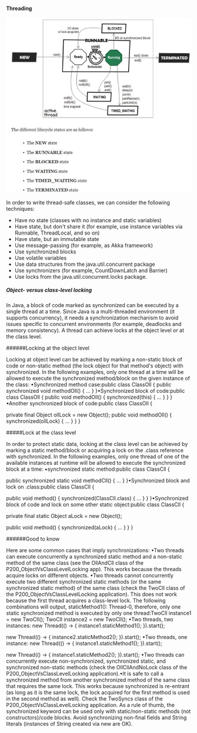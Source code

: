 #### Threading
![Thread Life](Thread.JPG?raw=true "Thread Life")

In order to write thread-safe classes, we can consider the following techniques:
-   Have no state (classes with no instance and static variables)
-   Have state, but don't share it (for example, use instance variables via Runnable, ThreadLocal, and so on)
-   Have state, but an immutable state
-   Use message-passing (for example, as Akka framework)
-   Use synchronized blocks
-   Use volatile variables
-   Use data structures from the java.util.concurrent package
-   Use synchronizers (for example, CountDownLatch and Barrier)
-   Use locks from the java.util.concurrent.locks package.


##### Object- versus class-level locking

In Java, a block of code marked as synchronized can be executed by a single thread at a time. Since Java is a multi-threaded environment (it supports concurrency), it needs a synchronization mechanism to avoid issues specific to concurrent environments (for example, deadlocks and memory consistency).
A thread can achieve locks at the object level or at the class level.

######Locking at the object level

Locking at object level can be achieved by marking a non-static block of code or non-static method 
(the lock object for that method's object) with synchronized. In the following examples, only one thread 
at a time will be allowed to execute the synchronized method/block on the given instance of the class:
•Synchronized method case:public class ClassOll {
  public synchronized void methodOll() {
    ...
  }
}•Synchronized block of code:public class ClassOll {
  public void methodOll() {
    synchronized(this) {
      ...
    }
  }
}•Another synchronized block of code:public class ClassOll {

  private final Object ollLock = new Object();
  public void methodOll() {
    synchronized(ollLock) {
      ...
    }
  }
}


#####Lock at the class level

In order to protect static data, locking at the class level can be achieved by marking a static method/block
or acquiring a lock on the .class reference with synchronized. In the following examples, only one thread 
of one of the available instances at runtime will be allowed to execute the synchronized block at a time:
•synchronized static method:public class ClassCll {

  public synchronized static void methodCll() {
    ...
  }
}•Synchronized block and lock on .class:public class ClassCll {

  public void method() {
    synchronized(ClassCll.class) {
      ...
    }
  }
}•Synchronized block of code and lock on some other static object:public class ClassCll {

  private final static Object aLock = new Object();

  public void method() {
    synchronized(aLock) {
      ...
    }
  }
}


######Good to know


Here are some common cases that imply synchronizations:
•Two threads can execute concurrently a synchronized static method and a non-static method of the same class (see the OllAndCll class of the P200_ObjectVsClassLevelLocking app). This works because the threads acquire locks on different objects.
•Two threads cannot concurrently execute two different synchronized static methods (or the same synchronized static method) of the same class (check the TwoCll class of the  P200_ObjectVsClassLevelLocking application). This does not work because the first thread acquires a class-level lock. The following combinations will output, staticMethod1(): Thread-0, therefore, only one static synchronized method is executed by only one thread:TwoCll instance1 = new TwoCll();
TwoCll instance2 = new TwoCll();
•Two threads, two instances:
new Thread(() -> {
  instance1.staticMethod1();
}).start();

new Thread(() -> {
  instance2.staticMethod2();
}).start();
•Two threads, one instance:
new Thread(() -> {
  instance1.staticMethod1();
}).start();

new Thread(() -> {
  instance1.staticMethod2();
}).start();
•Two threads can concurrently execute non-synchronized, synchronized static, and synchronized non-static methods (check the OllCllAndNoLock class of the P200_ObjectVsClassLevelLocking application).•It is safe to call a synchronized method from another synchronized method of the same class that requires the same lock. This works because synchronized is re-entrant (as long as it is the same lock, the lock acquired for the first method is used in the second method as well). Check the TwoSyncs class of the P200_ObjectVsClassLevelLocking application.
As a rule of thumb, the synchronized keyword can be used only with static/non-static methods (not constructors)/code blocks. Avoid synchronizing non-final fields and String literals (instances of String created via new are OK).
